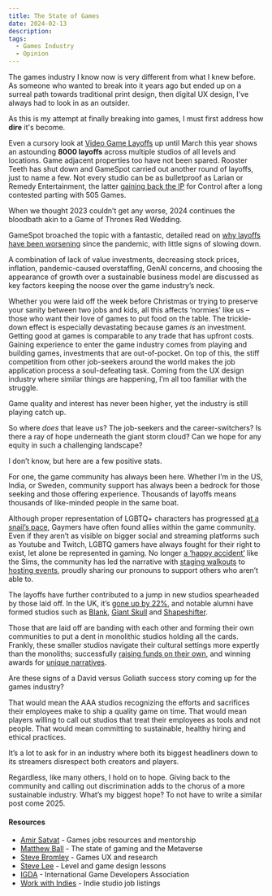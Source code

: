 ```yaml
---
title: The State of Games
date: 2024-02-13
description: 
tags:
  - Games Industry
  - Opinion
---
```


The games industry I know now is very different from what I knew before. As someone who wanted to break into it years ago but ended up on a surreal path towards traditional print design, then digital UX design, I've always had to look in as an outsider.

As this is my attempt at finally breaking into games, I must first address how **dire** it's become.

Even a cursory look at [Video Game Layoffs](https://publish.obsidian.md/vg-layoffs/Archive/2024) up until March this year shows an astounding **8000 layoffs** across multiple studios of all levels and locations. Game adjacent properties too have not been spared. Rooster Teeth has shut down and GameSpot carried out another round of layoffs, just to name a few. Not every studio can be as bulletproof as Larian or Remedy Entertainment, the latter [gaining back the IP](https://gamerant.com/remedy-owns-control-ip-franchise/) for Control after a long contested parting with 505 Games.

When we thought 2023 couldn’t get any worse, 2024 continues the bloodbath akin to a Game of Thrones Red Wedding.

GameSpot broached the topic with a fantastic, detailed read on [why layoffs have been worsening](https://www.gamespot.com/articles/video-game-industry-layoffs-are-worse-than-ever-how-did-we-get-here/1100-6521799/) since the pandemic, with little signs of slowing down.

A combination of lack of value investments, decreasing stock prices, inflation, pandemic-caused overstaffing, GenAI concerns, and choosing the appearance of growth over a sustainable business model are discussed as key factors keeping the noose over the game industry’s neck.

Whether you were laid off the week before Christmas or trying to preserve your sanity between two jobs and kids, all this affects ‘normies’ like us – those who want their love of games to put food on the table. The trickle-down effect is especially devastating because games _is_ an investment. Getting good at games is comparable to any trade that has upfront costs. Gaining experience to enter the game industry comes from playing and building games, investments that are out-of-pocket. On top of this, the stiff competition from other job-seekers around the world makes the job application process a soul-defeating task. Coming from the UX design industry where similar things are happening, I’m all too familiar with the struggle.

Game quality and interest has never been higher, yet the industry is still playing catch up.

So where _does_ that leave us? The job-seekers and the career-switchers? Is there a ray of hope underneath the giant storm cloud? Can we hope for any equity in such a challenging landscape?

I don’t know, but here are a few positive stats.

For one, the game community has always been here. Whether I’m in the US, India, or Sweden, community support has always been a bedrock for those seeking and those offering experience. Thousands of layoffs means thousands of like-minded people in the same boat.

Although proper representation of LGBTQ+ characters has progressed [at a snail’s pace](https://www.thepinknews.com/2024/02/16/lgbtq-gamers-glaad-media-report/), Gaymers have often found allies within the game community. Even if they aren’t as visible on bigger social and streaming platforms such as Youtube and Twitch, LGBTQ gamers have always fought for their right to exist, let alone be represented in gaming. No longer [a ‘happy accident’](https://www.polygon.com/2014/6/19/5825904/the-sims-same-sex-relationships) like the Sims, the community has led the narrative with [staging walkouts](https://www.xperthr.com/news/activision-employees-stage-walkout-for-lgbtq-reproductive-rights-protection/50867/) to [hosting events](https://gaymerx.org/), proudly sharing our pronouns to support others who aren’t able to.

The layoffs have further contributed to a jump in new studios spearheaded by those laid off. In the UK, it’s [gone up by 22%](https://www.gamesindustry.biz/uk-gaming-start-ups-have-increased-by-22-in-2023), and notable alumni have formed studios such as [Blank](https://www.gamesindustry.biz/cd-projekt-red-alumni-create-new-studio-blank), [Giant Skull](https://www.gamedeveloper.com/business/former-star-wars-jedi-director-unveils-new-single-player-game-studio-giant-skull) and [Shapeshifter](https://www.gamesindustry.biz/volition-alumni-on-building-shapeshifter-games-in-an-era-of-layoffs-and-closures).

Those that are laid off are banding with each other and forming their own communities to put a dent in monolithic studios holding all the cards. Frankly, these smaller studios navigate their cultural settings more expertly than the monoliths; successfully [raising funds on their own](https://www.techinasia.com/ai-powered-gaming-startup-raises-5-25m-in-seed-funding), and winning awards for [unique narratives](https://gdconf.com/news/venba-wins-grand-prize-2024-independent-games-festival-awards).

Are these signs of a David versus Goliath success story coming up for the games industry?

That would mean the AAA studios recognizing the efforts and sacrifices their employees make to ship a quality game on time. That would mean players willing to call out studios that treat their employees as tools and not people. That would mean committing to sustainable, healthy hiring and ethical practices. 

It’s a lot to ask for in an industry where both its biggest headliners down to its streamers disrespect both creators and players.

Regardless, like many others, I hold on to hope. Giving back to the community and calling out discrimination adds to the chorus of a more sustainable industry. What’s my biggest hope? To not have to write a similar post come 2025.

#### Resources
* [Amir Satvat](https://amirsatvat.com/) - Games jobs resources and mentorship
* [Matthew Ball](https://www.matthewball.co/all/category/Video+Gaming) - The state of gaming and the Metaverse
* [Steve Bromley](https://gamesuserresearch.com/) - Games UX and research
* [Steve Lee](https://www.youtube.com/@stevelee_gamedev) - Level and game design lessons
* [IGDA](https://igda.org/) - International Game Developers Association
* [Work with Indies](https://www.workwithindies.com/) - Indie studio job listings

